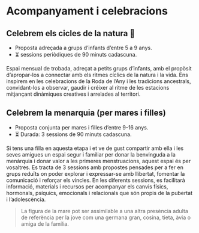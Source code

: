# Acompanyament i celebracions

## Celebrem els cicles de la natura 🌿
- Proposta adreçada a grups d’infants d’entre 5 a 9 anys.
- ⏳ sessions periòdiques de 90 minuts cadascuna.

Espai mensual de trobada, adreçat a petits grups d’infants, amb el propòsit d’apropar-los a connectar amb els ritmes cíclics de la natura i la vida. Ens inspirem en les celebracions de la Roda de l’Any i les tradicions ancestrals, convidant-los a observar, gaudir i créixer al ritme de les estacions mitjançant dinàmiques creatives i arrelades al territori.


## Celebrem la menarquia (per mares i filles)
- Proposta conjunta per mares i filles d’entre 9-16 anys.
- ⏳ Durada: 3 sessions de 90 minuts cadascuna.


Si tens una filla en aquesta etapa i et ve de gust compartir amb ella i les seves amigues un espai segur i familiar per donar la benvinguda a la menàrquia i donar valor a les primeres menstruacions, aquest espai és per vosaltres. Es tracta de 3 sessions amb propostes pensades per a fer en grups reduïts on poder explorar i expressar-se amb llibertat, fomentar la comunicació i reforçar els vincles. En les diferents sessions, es facilitarà informació, materials i recursos per acompanyar els canvis físics, hormonals, psíquics, emocionals i relacionals que són propis de la pubertat i l’adolescència.

> La figura de la mare pot ser assimilable a una altra presència adulta de referència per la jove com una germana gran, cosina, tieta, àvia o amiga de la família.